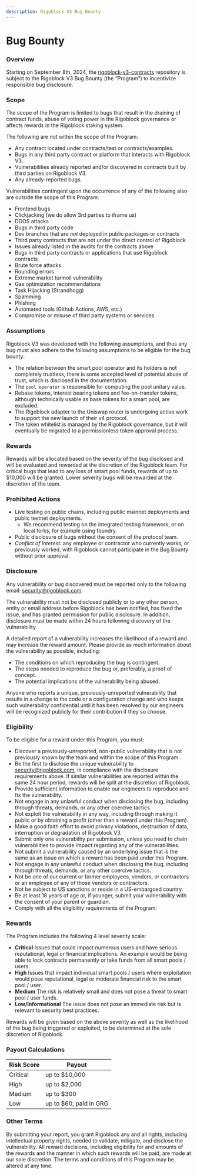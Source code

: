 ```yaml
---
description: Rigoblock V3 Bug Bounty
---
```


# Bug Bounty

### Overview

Starting on September 8th, 2024, the [rigoblock-v3-contracts](https://github.com/RigoBlock/v3-contracts) repository is subject to the Rigoblock V3 Bug Bounty (the “Program”) to incentivize responsible bug disclosure.

### Scope

The scope of the Program is limited to bugs that result in the draining of contract funds, abuse of voting power in the Rigoblock governance or affects rewards in the Rigoblock staking system.

The following are not within the scope of the Program:

* Any contract located under contracts/test or contracts/examples.
* Bugs in any third party contract or platform that interacts with Rigoblock V3.
* Vulnerabilities already reported and/or discovered in contracts built by third parties on Rigoblock V3.
* Any already-reported bugs.

Vulnerabilities contingent upon the occurrence of any of the following also are outside the scope of this Program:

* Frontend bugs
* Clickjacking (we do allow 3rd parties to iframe us)
* DDOS attacks
* Bugs in third party code
* Dev branches that are _not_ deployed in public packages or contracts
* Third party contracts that are not under the direct control of Rigoblock
* Issues already listed in the audits for the contracts above
* Bugs in third party contracts or applications that use Rigoblock contracts
* Brute force attacks
* Rounding errors
* Extreme market turmoil vulnerability
* Gas optimization recommendations
* Task Hijacking (Strandhogg)
* Spamming
* Phishing
* Automated tools (Github Actions, AWS, etc.)
* Compromise or misuse of third party systems or services

### Assumptions

Rigoblock V3 was developed with the following assumptions, and thus any bug must also adhere to the following assumptions to be eligible for the bug bounty:

* The relation between the smart pool operator and its holders is not completely trustless, there is some accepted level of potential abuse of trust, which is disclosed in the documentation.
* The `pool operator` is responsible for computing the pool unitary value.
* Rebase tokens, interest bearing tokens and fee-on-transfer tokens, although technically usable as base tokens for a smart pool, are excluded.
* The Rigoblock adapter to the Uniswap router is undergoing active work to support the new launch of their v4 protocol.
* The token whitelist is managed by the Rigoblock governance, but it will eventually be migrated to a permissionless token approval process.

### Rewards

Rewards will be allocated based on the severity of the bug disclosed and will be evaluated and rewarded at the discretion of the Rigoblock team. For critical bugs that lead to any loss of smart pool funds, rewards of up to $10,000 will be granted. Lower severity bugs will be rewarded at the discretion of the team.

### Prohibited Actions

* Live testing on public chains, including public mainnet deployments and public testnet deployments.
  * We recommend testing on the integrated testing framework, or on local forks, for example using foundry.
* Public disclosure of bugs without the consent of the protocol team.
* _Conflict of Interest_: any employee or contractor who currently works, or previously worked, with Rigoblock cannot participate in the Bug Bounty without prior approval.

### Disclosure

Any vulnerability or bug discovered must be reported only to the following email: [security@rigoblock.com](mailto:security@rigoblock.com).

The vulnerability must not be disclosed publicly or to any other person, entity or email address before Rigoblock has been notified, has fixed the issue, and has granted permission for public disclosure. In addition, disclosure must be made within 24 hours following discovery of the vulnerability.

A detailed report of a vulnerability increases the likelihood of a reward and may increase the reward amount. Please provide as much information about the vulnerability as possible, including:

* The conditions on which reproducing the bug is contingent.
* The steps needed to reproduce the bug or, preferably, a proof of concept.
* The potential implications of the vulnerability being abused.

Anyone who reports a unique, previously-unreported vulnerability that results in a change to the code or a configuration change and who keeps such vulnerability confidential until it has been resolved by our engineers will be recognized publicly for their contribution if they so choose.

### Eligibility

To be eligible for a reward under this Program, you must:

* Discover a previously-unreported, non-public vulnerability that is not previously known by the team and within the scope of this Program.
* Be the first to disclose the unique vulnerability to [security@rigoblock.com](mailto:security@rigoblock.com), in compliance with the disclosure requirements above. If similar vulnerabilities are reported within the same 24 hour period, rewards will be split at the discretion of Rigoblock.
* Provide sufficient information to enable our engineers to reproduce and fix the vulnerability.
* Not engage in any unlawful conduct when disclosing the bug, including through threats, demands, or any other coercive tactics.
* Not exploit the vulnerability in any way, including through making it public or by obtaining a profit (other than a reward under this Program).
* Make a good faith effort to avoid privacy violations, destruction of data, interruption or degradation of Rigoblock V3.
* Submit only one vulnerability per submission, unless you need to chain vulnerabilities to provide impact regarding any of the vulnerabilities.
* Not submit a vulnerability caused by an underlying issue that is the same as an issue on which a reward has been paid under this Program.
* Not engage in any unlawful conduct when disclosing the bug, including through threats, demands, or any other coercive tactics.
* Not be one of our current or former employees, vendors, or contractors or an employee of any of those vendors or contractors.
* Not be subject to US sanctions or reside in a US-embargoed country.
* Be at least 18 years of age or, if younger, submit your vulnerability with the consent of your parent or guardian.
* Comply with all the eligibility requirements of the Program.

### Rewards

The Program includes the following 4 level severity scale:

* **Critical** Issues that could impact numerous users and have serious reputational, legal or financial implications. An example would be being able to lock contracts permanently or take funds from all smart pools  / users.
* **High** Issues that impact individual smart pools  / users where exploitation would pose reputational, legal or moderate financial risk to the smart pool / user.
* **Medium** The risk is relatively small and does not pose a threat to smart pool / user funds.
* **Low/Informational** The issue does not pose an immediate risk but is relevant to security best practices.

Rewards will be given based on the above severity as well as the likelihood of the bug being triggered or exploited, to be determined at the sole discretion of Rigoblock.

### Payout Calculations

| Risk Score | Payout                 |
| ---------- | ---------------------- |
| Critical   | up to $10,000          |
| High       | up to $2,000           |
| Medium     | up to $300             |
| Low        | up to $60, paid in GRG |

### Other Terms

By submitting your report, you grant Rigoblock any and all rights, including intellectual property rights, needed to validate, mitigate, and disclose the vulnerability. All reward decisions, including eligibility for and amounts of the rewards and the manner in which such rewards will be paid, are made at our sole discretion. The terms and conditions of this Program may be altered at any time.
